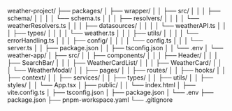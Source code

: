 weather-project/
├── packages/
│ ├── wrapper/
│ │ ├── src/
│ │ │ ├── schema/
│ │ │ │ └── schema.ts
│ │ │ ├── resolvers/
│ │ │ │ └── weatherResolvers.ts
│ │ │ ├── datasources/
│ │ │ │ └── weatherAPI.ts
│ │ │ ├── types/
│ │ │ │ └── weather.ts
│ │ │ ├── utils/
│ │ │ │ └── errorHandling.ts
│ │ │ ├── config/
│ │ │ │ └── config.ts
│ │ │ └── server.ts
│ │ ├── package.json
│ │ ├── tsconfig.json
│ │ └── .env
│ └── weather-app/
│ ├── src/
│ │ ├── components/
│ │ │ ├── Header/
│ │ │ ├── SearchBar/
│ │ │ ├── WeatherCardList/
│ │ │ ├── WeatherCard/
│ │ │ └── WeatherModal/
│ │ ├── pages/
│ │ ├── routes/
│ │ ├── hooks/
│ │ ├── context/
│ │ ├── services/
│ │ ├── types/
│ │ ├── utils/
│ │ ├── styles/
│ │ └── App.tsx
│ ├── public/
│ │ └── index.html
│ ├── vite.config.ts
│ ├── tsconfig.json
│ ├── package.json
│ └── .env
├── package.json
├── pnpm-workspace.yaml
└── .gitignore

